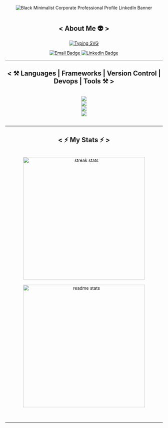 
<div align="center">


![Black Minimalist Corporate Professional Profile LinkedIn Banner](https://github.com/adithya-vedhamani/adithya-vedhamani/assets/73640313/90a53815-bb47-4adf-aa5b-16c12b6685c8)


<div>
<img src="https://komarev.com/ghpvc/?username=your-github-username&style=flat-square&color=blue" alt=""/>
</div>

 
 <h2 align="center"> < About Me 👽 > </h2>



[![Typing SVG](https://readme-typing-svg.demolab.com?font=Salsa&size=27&duration=3000&pause=500&color=FFD700&random=false&width=435&lines=Hey!+%F0%9F%99%8B%F0%9F%8F%BD%E2%80%8D%E2%99%82%EF%B8%8F+I'm+Adithya+Vedhamani;Full+Stack+Developer+%F0%9F%91%A8%F0%9F%8F%BD%E2%80%8D%F0%9F%92%BB+;Open+Source+Contributor+%F0%9F%92%BB;Passionate+Hackathon+Enthusiast%F0%9F%91%BE)](https://git.io/typing-svg)

 <a href="mailto:adithyavedhamani@gmail.com">
<img src="https://img.shields.io/badge/Gmail-D14836?style=for-the-badge&logo=gmail&logoColor=white" alt="Email Badge" />
  </a>

  <a href="https://www.linkedin.com/in/adithya-vedhamani-3130a521b">
    <img src="https://img.shields.io/badge/LinkedIn-blue?style=for-the-badge&logo=linkedin&logoColor=white" alt="LinkedIn Badge" />
  </a>

</div>

<hr />



<h2 align="center"> < ⚒️ Languages | Frameworks | Version Control | Devops | Tools ⚒️ > </h2>
<br/>
<div align="center">
    <img src="https://skillicons.dev/icons?i=python,javascript,dart" /><br>
    <img src="https://skillicons.dev/icons?i=html,css,javascript,react,nextjs,nodejs,django,express,flutter,flask,figma" /><br>
   <img src="https://skillicons.dev/icons?i=git,github,docker,postman,aws" /><br>
   <img src="https://skillicons.dev/icons?i=mysql,postgresql,mongodb,firebase,arduino,raspberrypi,opencv,tensorflow" /><br>
</div>

<br/>
<hr/>

<h2 align="center"> < ⚡ My Stats ⚡ ></h2>
<br>
<div align=center>
  <img width=390 src="https://github-readme-streak-stats-salesp07.vercel.app/?user=adithya-vedhamani&count_private=true&theme=react&border_radius=10" alt="streak stats"/> 
  </div>
<br>
<div align=center>
<img width=390 src="https://github-readme-stats-salesp07.vercel.app/api?username=adithya-vedhamani&count_private=true&show_icons=true&theme=react&rank_icon=github&border_radius=10" alt="readme stats" />
</div>
<br/><br/>

<hr/>



